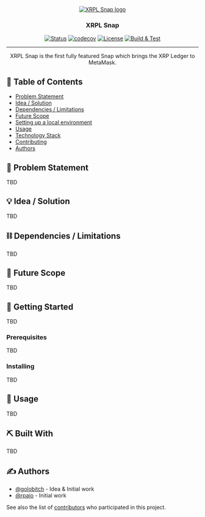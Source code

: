 <p align="center">
  <a href="https://xrpl-snap.com" rel="noopener">
 <img src="https://xrpl-snap.com/_astro/original-logo-symbol.996d234e_Z1j5vi0.png" alt="XRPL Snap logo"></a>
</p>
<h3 align="center">XRPL Snap</h3>

<div align="center">

[![Status](https://img.shields.io/badge/status-active-success.svg)]()
[![codecov](https://codecov.io/gh/XRPLSnap/snap/graph/badge.svg?token=GCB2BFC9ZK)](https://codecov.io/gh/XRPLSnap/snap)
[![License](https://img.shields.io/badge/license-MIT-blue.svg)](LICENSE.md)
[![Build & Test](https://github.com/XRPLSnap/snap/actions/workflows/build-test.yml/badge.svg)](https://github.com/XRPLSnap/snap/actions/workflows/build-test.yml)

</div>

---

<p align="center"> XRPL Snap is the first fully featured Snap which brings the XRP Ledger to MetaMask.
    <br> 
</p>

## 📝 Table of Contents

- [Problem Statement](#problem_statement)
- [Idea / Solution](#idea)
- [Dependencies / Limitations](#limitations)
- [Future Scope](#future_scope)
- [Setting up a local environment](#getting_started)
- [Usage](#usage)
- [Technology Stack](#tech_stack)
- [Contributing](../CONTRIBUTING.md)
- [Authors](#authors)

## 🧐 Problem Statement <a name = "problem_statement"></a>

TBD

## 💡 Idea / Solution <a name = "idea"></a>

TBD

## ⛓️ Dependencies / Limitations <a name = "limitations"></a>

TBD
## 🚀 Future Scope <a name = "future_scope"></a>

TBD

## 🏁 Getting Started <a name = "getting_started"></a>

TBD

### Prerequisites

TBD

### Installing

TBD

## 🎈 Usage <a name="usage"></a>

TBD

## ⛏️ Built With <a name = "tech_stack"></a>

TBD

## ✍️ Authors <a name = "authors"></a>

- [@golobitch](https://github.com/golobitch) - Idea & Initial work
- [@rpajo](https://github.com/rpajo) - Initial work

See also the list of [contributors](https://github.com/XRPLSnap/snap/contributors)
who participated in this project.